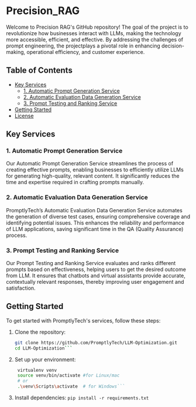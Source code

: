 # Precision_RAG

Welcome to Precision RAG's GitHub repository! The goal of the project is to revolutionize how businesses interact with LLMs, making the technology more accessible, efficient, and effective. By addressing the challenges of prompt engineering, the projectplays a pivotal role in enhancing decision-making, operational efficiency, and customer experience.

## Table of Contents
- [Key Services](#key-services)
  - [1. Automatic Prompt Generation Service](#1-automatic-prompt-generation-service)
  - [2. Automatic Evaluation Data Generation Service](#2-automatic-evaluation-data-generation-service)
  - [3. Prompt Testing and Ranking Service](#3-prompt-testing-and-ranking-service)
- [Getting Started](#getting-started)
- [License](#license)

## Key Services

### 1. Automatic Prompt Generation Service

Our Automatic Prompt Generation Service streamlines the process of creating effective prompts, enabling businesses to efficiently utilize LLMs for generating high-quality, relevant content. It significantly reduces the time and expertise required in crafting prompts manually.

### 2. Automatic Evaluation Data Generation Service

PromptlyTech’s Automatic Evaluation Data Generation Service automates the generation of diverse test cases, ensuring comprehensive coverage and identifying potential issues. This enhances the reliability and performance of LLM applications, saving significant time in the QA (Quality Assurance) process.

### 3. Prompt Testing and Ranking Service

Our Prompt Testing and Ranking Service evaluates and ranks different prompts based on effectiveness, helping users to get the desired outcome from LLM. It ensures that chatbots and virtual assistants provide accurate, contextually relevant responses, thereby improving user engagement and satisfaction.

## Getting Started

To get started with PromptlyTech's services, follow these steps:

1. Clone the repository:
   ```bash
   git clone https://github.com/PromptlyTech/LLM-Optimization.git
   cd LLM-Optimization```

2. Set up your environment:
   ```bash
    virtualenv venv
    source venv/bin/activate #for Linux/mac
    # or
    .\venv\Scripts\activate  # for Windows```

3. Install dependencies:
   ```pip install -r requirements.txt```
